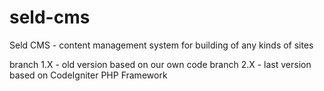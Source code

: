seld-cms
========

Seld CMS - content management system for building of any kinds of sites

branch 1.X - old version based on our own code
branch 2.X - last version based on CodeIgniter PHP Framework
